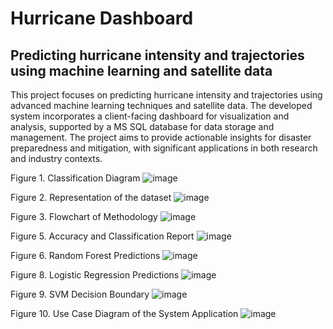 # Hurricane Dashboard
## Predicting hurricane intensity and trajectories using machine learning and satellite data

This project focuses on predicting hurricane intensity and trajectories using advanced machine learning techniques and satellite data. The developed system incorporates a client-facing dashboard for visualization and analysis, supported by a MS SQL database for data storage and management. The project aims to provide actionable insights for disaster preparedness and mitigation, with significant applications in both research and industry contexts.

Figure 1. Classification Diagram
![image](https://github.com/user-attachments/assets/cedd5253-7504-4bf6-a705-4e2529eb0578)


Figure 2. Representation of the dataset
![image](https://github.com/user-attachments/assets/06d2b678-6a65-4df6-b28c-ab2a05264ec8)


Figure 3. Flowchart of Methodology
![image](https://github.com/user-attachments/assets/91fadddd-3660-45b0-a275-d6ed9ba59dc6)


Figure 5. Accuracy and Classification Report
![image](https://github.com/user-attachments/assets/4a104c74-64f1-4224-9090-e70eecf1a674)


Figure 6. Random Forest Predictions
![image](https://github.com/user-attachments/assets/a51b11c0-86b7-40a1-b19c-9e906cdae4d1)

Figure 8. Logistic Regression Predictions
![image](https://github.com/user-attachments/assets/e514b8ed-e90e-416b-8df3-7b10264d554c)

Figure 9. SVM Decision Boundary
![image](https://github.com/user-attachments/assets/78aab529-a0ab-4302-9a65-7d04dbb19f6c)

Figure 10. Use Case Diagram of the System Application
![image](https://github.com/user-attachments/assets/0f6d9353-b288-4ba9-820e-901597ffe61a)
